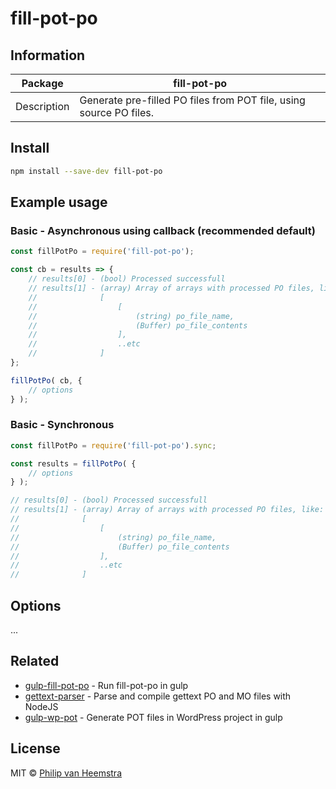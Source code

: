 # fill-pot-po

## Information

| Package     | fill-pot-po                                                        |
| ----------- | ------------------------------------------------------------------ |
| Description | Generate pre-filled PO files from POT file, using source PO files. |

## Install

```sh
npm install --save-dev fill-pot-po
```

## Example usage

### Basic - Asynchronous using callback (recommended default)

```js
const fillPotPo = require('fill-pot-po');

const cb = results => {
    // results[0] - (bool) Processed successfull
    // results[1] - (array) Array of arrays with processed PO files, like:
    //              [
    //                  [
    //                      (string) po_file_name,
    //                      (Buffer) po_file_contents
    //                  ],
    //                  ..etc
    //              ]
};

fillPotPo( cb, {
    // options
} );
```

### Basic - Synchronous

```js
const fillPotPo = require('fill-pot-po').sync;

const results = fillPotPo( {
    // options
} );

// results[0] - (bool) Processed successfull
// results[1] - (array) Array of arrays with processed PO files, like:
//              [
//                  [
//                      (string) po_file_name,
//                      (Buffer) po_file_contents
//                  ],
//                  ..etc
//              ]

```

## Options

...

## Related

- [gulp-fill-pot-po](https://github.com/vheemstra/gulp-fill-pot-po) - Run fill-pot-po in gulp
- [gettext-parser](https://github.com/smhg/gettext-parser) - Parse and compile gettext PO and MO files with NodeJS
- [gulp-wp-pot](https://github.com/wp-pot/gulp-wp-pot) - Generate POT files in WordPress project in gulp

## License

MIT © [Philip van Heemstra](https://github.com/vheemstra)

